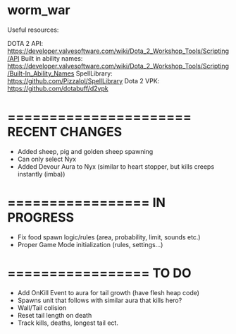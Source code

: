 # worm_war

Useful resources:

DOTA 2 API: 			https://developer.valvesoftware.com/wiki/Dota_2_Workshop_Tools/Scripting/API
Built in ability names: https://developer.valvesoftware.com/wiki/Dota_2_Workshop_Tools/Scripting/Built-In_Ability_Names
SpellLibrary:			https://github.com/Pizzalol/SpellLibrary
Dota 2 VPK: 			https://github.com/dotabuff/d2vpk


======================
RECENT CHANGES
======================

- Added sheep, pig and golden sheep spawning 
- Can only select Nyx
- Added Devour Aura to Nyx (similar to heart stopper, but kills creeps instantly (imba))


=================
IN PROGRESS
=================

- Fix food spawn logic/rules (area, probability, limit, sounds etc.)
- Proper Game Mode initialization (rules, settings...)



=================
TO DO
=================

- Add OnKill Event to aura for tail growth (have flesh heap code)
- Spawns unit that follows with similar aura that kills hero?
- Wall/Tail colision
- Reset tail length on death
- Track kills, deaths, longest tail ect.